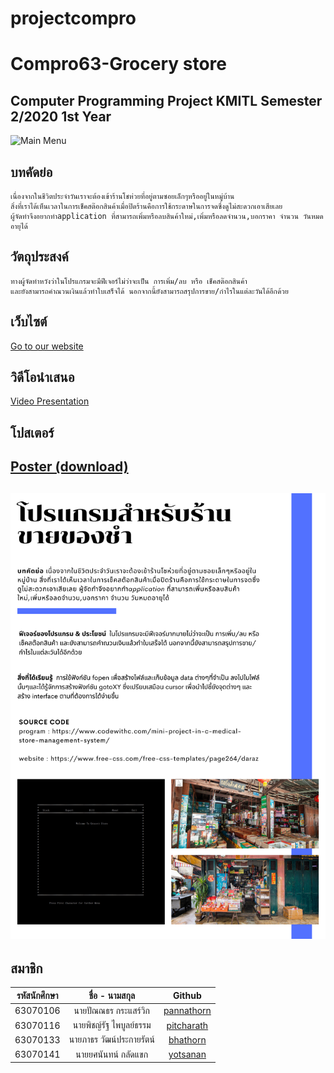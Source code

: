 # projectcompro
# Compro63-Grocery store
Computer Programming Project KMITL Semester 2/2020 1st Year
---
![Main Menu](https://cdn.discordapp.com/attachments/650901328087744514/843520110748237824/w1.jpg)
## บทคัดย่อ
    เนื่องจากในชีวิตประจำวันเราจะต้องเข้าร้านโชห่วยที่อยู่ตามซอยเล็กๆหรืออยู่ในหมู่บ้าน 
    สิ่งที่เราได้เห็นเวลาในการเช็คสต๊อกสินค้าเมื่อปิดร้านคือการใช้กระดาษในการจดซึ่งดูไม่สะดวกเอาเสียเลย 
    ผู้จัดทำจึงอยากทำapplication ที่สามารถเพิ่มหรือลบสินค้าใหม่,เพิ่มหรือลดจำนวน,บอกราคา จำนวน วันหมดอายุได้
## วัตถุประสงค์
    ทางผู้จัดทำหวังว่าในโปรแกรมจะมีฟีเจอร์ไม่ว่าจะเป็น การเพิ่ม/ลบ หรือ เช็คสต๊อกสินค้า 
    และยังสามารถคำณวนเงินแล้วทำใบเสร็จได้ นอกจากนี้ยังสามารถสรุปการขาย/กำไรในแต่ละวันได้อีกด้วย
## เว็บไซต์
[Go to our website](https://forcompro.web.app/)

## วิดีโอนำเสนอ
[Video Presentation](https://www.youtube.com/watch?v=7i1HdxRv-WQ)
## โปสเตอร์
[Poster (download)](https://github.com/Hotelcombiend/projectcompro/blob/main/webjaa/images/poster.png)
---
![Poster](https://github.com/Hotelcombiend/projectcompro/blob/main/webjaa/images/poster.png)
---
สมาชิก
---

| รหัสนักศึกษา | ชื่อ - นามสกุล | Github |
| :--------: | :--------: | :---------: |
|   63070106   |   นายปัณณธร กระแสร์วิก   |   [pannathorn](https://github.com/63070106)   |
|   63070116   |   นายพิชญ์รัฐ ไพบูลย์ธรรม   |  [pitcharath](https://github.com/pitcharath)   |
|   63070133   |   นายภาธร วัฒน์ประกายรัตน์   |   [bhathorn](https://github.com/tanwasmadeclouds)   |
|   63070141   |   นายยศนันทน์ กลัดแขก   |   [yotsanan](https://github.com/Hotelcombiend)   |
